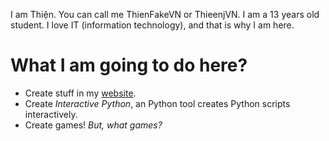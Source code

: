 I am Thiện. You can call me ThienFakeVN or ThieenjVN. I am a 13 years old student. I love IT (information technology), and that is why I am here.

# What I am going to do here?

* Create stuff in my [website](https://thienfakevn.github.io/ThienFakeVN/).
* Create *Interactive Python*, an Python tool creates Python scripts interactively.
* Create games! *But, what games?*
